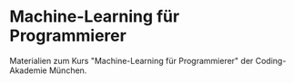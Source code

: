# Machine-Learning für Programmierer

Materialien zum Kurs "Machine-Learning für Programmierer" der Coding-Akademie
München.
